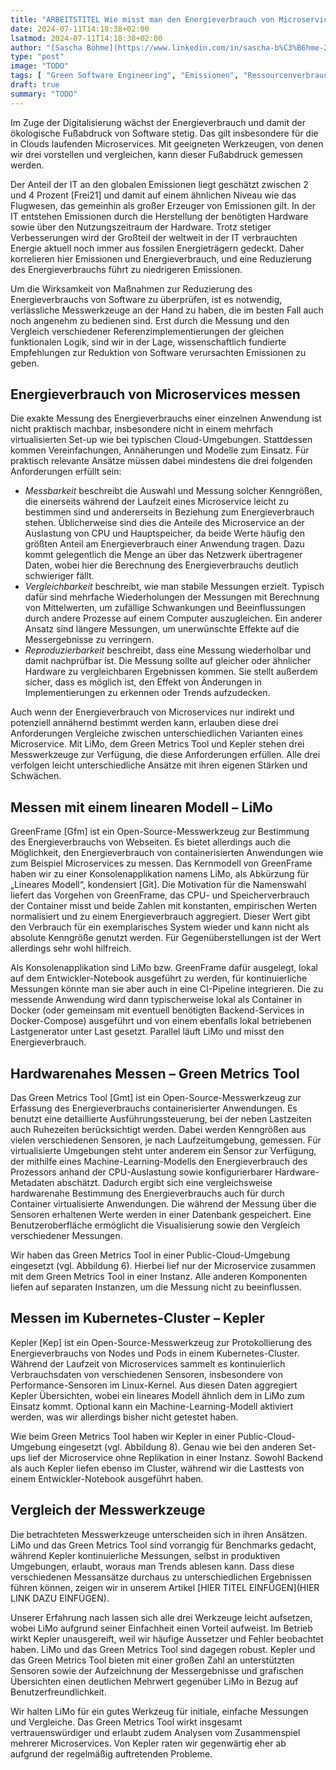 ```yaml
---
title: "ARBEITSTITEL Wie misst man den Energieverbrauch von Microservices?"
date: 2024-07-11T14:18:38+02:00
lsatmod: 2024-07-11T14:18:38+02:00
author: "[Sascha Böhme](https://www.linkedin.com/in/sascha-b%C3%B6hme-24b1782b6/) und [Florian Wende](https://www.linkedin.com/in/fwende/)"
type: "post"
image: "TODO"
tags: [ "Green Software Engineering", "Emissionen", "Ressourcenverbrauch", "Messen", "Tools" ]
draft: true
summary: "TODO"
---
```


Im Zuge der Digitalisierung wächst der Energieverbrauch und damit der ökologische Fußabdruck von Software
stetig. Das gilt insbesondere für die in Clouds laufenden Microservices. Mit geeigneten Werkzeugen, von denen wir
drei vorstellen und vergleichen, kann dieser Fußabdruck gemessen werden.

Der Anteil der IT an den globalen Emissionen liegt geschätzt zwischen 2 und 4 Prozent [Frei21] und damit auf einem
ähnlichen Niveau wie das Flugwesen, das gemeinhin als großer Erzeuger von Emissionen gilt. In der IT entstehen
Emissionen durch die Herstellung der benötigten Hardware sowie über den Nutzungszeitraum der Hardware. Trotz stetiger
Verbesserungen wird der Großteil der weltweit in der IT verbrauchten Energie aktuell noch immer aus fossilen
Energieträgern gedeckt. Daher korrelieren hier Emissionen und Energieverbrauch, und eine Reduzierung des
Energieverbrauchs führt zu niedrigeren Emissionen.

Um die Wirksamkeit von Maßnahmen zur Reduzierung des Energieverbrauchs von Software zu überprüfen, ist es notwendig,
verlässliche Messwerkzeuge an der Hand zu haben, die im besten Fall auch noch angenehm zu bedienen sind. Erst durch
die Messung und den Vergleich verschiedener Referenzimplementierungen der gleichen funktionalen Logik, sind wir in der
Lage, wissenschaftlich fundierte Empfehlungen zur Reduktion von Software verursachten Emissionen zu geben.

## Energieverbrauch von Microservices messen

Die exakte Messung des Energieverbrauchs einer einzelnen Anwendung ist nicht praktisch machbar, insbesondere nicht in
einem mehrfach virtualisierten Set-up wie bei typischen Cloud-Umgebungen. Stattdessen kommen Vereinfachungen,
Annäherungen und Modelle zum Einsatz. Für praktisch relevante Ansätze müssen dabei mindestens die drei folgenden
Anforderungen erfüllt sein:

* _Messbarkeit_ beschreibt die Auswahl und Messung solcher Kenngrößen, die einerseits während der Laufzeit eines
  Microservice leicht zu bestimmen sind und andererseits in Beziehung zum Energieverbrauch stehen. Üblicherweise sind
  dies die Anteile des Microservice an der Auslastung von CPU und Hauptspeicher, da beide Werte häufig den größten
  Anteil am Energieverbrauch einer Anwendung tragen. Dazu kommt gelegentlich die Menge an über das Netzwerk übertragener
  Daten, wobei hier die Berechnung des Energieverbrauchs deutlich schwieriger fällt.
* _Vergleichbarkeit_ beschreibt, wie man stabile Messungen erzielt. Typisch dafür sind mehrfache Wiederholungen der
  Messungen mit Berechnung von Mittelwerten, um zufällige Schwankungen und Beeinflussungen durch andere Prozesse auf
  einem Computer auszugleichen. Ein anderer Ansatz sind längere Messungen, um unerwünschte Effekte auf die
  Messergebnisse zu verringern.
* _Reproduzierbarkeit_ beschreibt, dass eine Messung wiederholbar und damit nachprüfbar ist. Die Messung sollte auf
  gleicher oder ähnlicher Hardware zu vergleichbaren Ergebnissen kommen. Sie stellt außerdem sicher, dass es möglich
  ist, den Effekt von Änderungen in Implementierungen zu erkennen oder Trends aufzudecken.

Auch wenn der Energieverbrauch von Microservices nur indirekt und potenziell annähernd bestimmt werden kann, erlauben
diese drei Anforderungen Vergleiche zwischen unterschiedlichen Varianten eines Microservice. Mit LiMo, dem Green Metrics
Tool und Kepler stehen drei Messwerkzeuge zur Verfügung, die diese Anforderungen erfüllen. Alle drei verfolgen leicht
unterschiedliche Ansätze mit ihren eigenen Stärken und Schwächen.

## Messen mit einem linearen Modell – LiMo

GreenFrame [Gfm] ist ein Open-Source-Messwerkzeug zur Bestimmung des Energieverbrauchs von Webseiten. Es bietet
allerdings auch die Möglichkeit, den Energieverbrauch von containerisierten Anwendungen wie zum Beispiel Microservices
zu messen. Das Kernmodell von GreenFrame haben wir zu einer Konsolenapplikation namens LiMo, als Abkürzung für „Lineares
Modell“, kondensiert [Git]. Die Motivation für die Namenswahl liefert das Vorgehen von GreenFrame, das CPU- und
Speicherverbrauch der Container misst und beide Zahlen mit konstanten, empirischen Werten normalisiert und zu einem
Energieverbrauch aggregiert. Dieser Wert gibt den Verbrauch für ein exemplarisches System wieder und kann nicht als
absolute Kenngröße genutzt werden. Für Gegenüberstellungen ist der Wert allerdings sehr wohl hilfreich.

Als Konsolenapplikation sind LiMo bzw. GreenFrame dafür ausgelegt, lokal auf dem Entwickler-Notebook ausgeführt zu
werden, für kontinuierliche Messungen könnte man sie aber auch in eine CI-Pipeline integrieren. Die zu messende
Anwendung wird dann typischerweise lokal als Container in Docker (oder gemeinsam mit eventuell benötigten
Backend-Services in Docker-Compose) ausgeführt und von einem ebenfalls lokal betriebenen Lastgenerator unter Last
gesetzt. Parallel läuft LiMo und misst den Energieverbrauch.

## Hardwarenahes Messen – Green Metrics Tool

Das Green Metrics Tool [Gmt] ist ein Open-Source-Messwerkzeug zur Erfassung des Energieverbrauchs containerisierter
Anwendungen. Es benutzt eine detaillierte Ausführungssteuerung, bei der neben Lastzeiten auch Ruhezeiten berücksichtigt
werden. Dabei werden Kenngrößen aus vielen verschiedenen Sensoren, je nach Laufzeitumgebung, gemessen. Für
virtualisierte Umgebungen steht unter anderem ein Sensor zur Verfügung, der mithilfe eines Machine-Learning-Modells den
Energieverbrauch des Prozessors anhand der CPU-Auslastung sowie konfigurierbarer Hardware-Metadaten abschätzt. Dadurch
ergibt sich eine vergleichsweise hardwarenahe Bestimmung des Energieverbrauchs auch für durch Container virtualisierte
Anwendungen. Die während der Messung über die Sensoren erhaltenen Werte werden in einer Datenbank gespeichert. Eine
Benutzeroberfläche ermöglicht die Visualisierung sowie den Vergleich verschiedener Messungen.

Wir haben das Green Metrics Tool in einer Public-Cloud-Umgebung eingesetzt (vgl. Abbildung 6). Hierbei lief nur der
Microservice zusammen mit dem Green Metrics Tool in einer Instanz. Alle anderen Komponenten liefen auf separaten
Instanzen, um die Messung nicht zu beeinflussen.

## Messen im Kubernetes-Cluster – Kepler

Kepler [Kep] ist ein Open-Source-Messwerkzeug zur Protokollierung des Energieverbrauchs von Nodes und Pods in einem
Kubernetes-Cluster. Während der Laufzeit von Microservices sammelt es kontinuierlich Verbrauchsdaten von verschiedenen
Sensoren, insbesondere von Performance-Sensoren im Linux-Kernel. Aus diesen Daten aggregiert Kepler Übersichten, wobei
ein lineares Modell ähnlich dem in LiMo zum Einsatz kommt. Optional kann ein Machine-Learning-Modell aktiviert werden,
was wir allerdings bisher nicht getestet haben.

Wie beim Green Metrics Tool haben wir Kepler in einer Public-Cloud-Umgebung eingesetzt (vgl. Abbildung 8). Genau wie bei
den anderen Set-ups lief der Microservice ohne Replikation in einer Instanz. Sowohl Backend als auch Kepler liefen
ebenso im Cluster, während wir die Lasttests von einem Entwickler-Notebook ausgeführt haben.

## Vergleich der Messwerkzeuge

Die betrachteten Messwerkzeuge unterscheiden sich in ihren Ansätzen. LiMo und das Green Metrics Tool sind vorrangig für
Benchmarks gedacht, während Kepler kontinuierliche Messungen, selbst in produktiven Umgebungen, erlaubt, woraus man
Trends ablesen kann. Dass diese verschiedenen Messansätze durchaus zu unterschiedlichen Ergebnissen führen können,
zeigen wir in unserem Artikel [HIER TITEL EINFÜGEN](HIER LINK DAZU EINFÜGEN).

Unserer Erfahrung nach lassen sich alle drei Werkzeuge leicht aufsetzen, wobei LiMo aufgrund seiner Einfachheit einen
Vorteil aufweist. Im Betrieb wirkt Kepler unausgereift, weil wir häufige Aussetzer und Fehler beobachtet haben. LiMo und
das Green Metrics Tool sind dagegen robust. Kepler und das Green Metrics Tool bieten mit einer großen Zahl an
unterstützten Sensoren sowie der Aufzeichnung der Messergebnisse und grafischen Übersichten einen deutlichen Mehrwert
gegenüber LiMo in Bezug auf Benutzerfreundlichkeit.

Wir halten LiMo für ein gutes Werkzeug für initiale, einfache Messungen und Vergleiche. Das Green Metrics Tool wirkt
insgesamt vertrauenswürdiger und erlaubt zudem Analysen vom Zusammenspiel mehrerer Microservices. Von Kepler raten wir
gegenwärtig eher ab aufgrund der regelmäßig auftretenden Probleme.